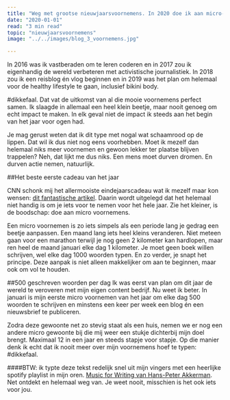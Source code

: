 ```yaml
---
title: "Weg met grootse nieuwjaarsvoornemens. In 2020 doe ik aan micro-acties"
date: "2020-01-01"
read: "3 min read"
topic: "nieuwjaarsvoornemens"
image: "../../images/blog_3_voornemens.jpg"

---
```

In 2016 was ik vastberaden om te leren coderen en in 2017 zou ik eigenhandig de wereld verbeteren met  activistische journalistiek. In 2018 zou ik een reisblog én vlog beginnen en in 2019 was het plan om helemaal voor de healthy lifestyle te gaan, inclusief bikini body.

\#dikkefaal.  Dat vat de uitkomst van al die mooie voornemens perfect samen. Ik slaagde in allemaal een heel klein beetje, maar nooit genoeg om echt impact te maken. In elk geval niet de impact ik steeds aan het begin van het jaar voor ogen had.

Je mag gerust weten dat ik dit type met nogal wat schaamrood op de lippen. Dat wil ik dus niet nog eens voorhebben. Moet ik mezelf dan helemaal niks meer voornemen en gewoon lekker ter plaatse blijven trappelen? Neh, dat lijkt me dus niks. Een mens moet durven dromen. En durven actie nemen, natuurlijk.  

##Het beste eerste cadeau van het jaar

CNN schonk mij het allermooiste eindejaarscadeau wat ik mezelf maar kon wensen:  [dit fantastische artikel](https://edition.cnn.com/2019/12/27/health/mini-monthly-new-years-resolution-part-two-wisdom-project-wellness/index.html?_ke=eyJrbF9lbWFpbCI6ICJqYWRleUBzdG9vcGluYm94LmNvbSIsICJrbF9jb21wYW55X2lkIjogIm5GRWUzUiJ9). Daarin wordt uitgelegd dat het helemaal niet handig is om je iets voor te nemen voor het hele jaar. Zie het kleiner, is de boodschap: doe aan micro voornemens.

Een micro voornemen is zo iets simpels als een periode lang je gedrag een beetje aanpassen. Een maand lang iets heel kleins veranderen. Niet meteen gaan voor een marathon terwijl je nog geen 2 kilometer kan hardlopen, maar ren heel de maand januari elke dag 1 kilometer. Je moet geen boek willen schrijven, wel elke dag 1000 woorden typen. En zo verder, je snapt het principe. Deze aanpak is niet alleen makkelijker om aan te beginnen, maar ook om vol te houden.

##500 geschreven woorden per dag
Ik was eerst van plan om dit jaar de wereld te veroveren met mijn eigen content bedrijf. Nu weet ik beter. In januari is mijn eerste micro voornemen van het jaar om elke dag 500 woorden te schrijven en minstens een keer per week een blog én een nieuwsbrief te publiceren.

Zodra deze gewoonte net zo stevig staat als een huis, nemen we er nog een andere micro gewoonte bij die mij weer een stukje dichterbij mijn doel brengt. Maximaal 12 in een jaar en steeds stapje voor stapje. Op die manier denk ik echt dat ik nooit meer over mijn voornemens hoef te typen: #dikkefaal.


####BTW: ik typte deze tekst redelijk snel uit mijn vingers met een heerlijke spotify playlist in mijn oren. [Music for Writing van Hans-Peter Akkerman](https://open.spotify.com/playlist/1Sv6QeKfX723K1BOgoSRba). Net ontdekt en helemaal weg van. Je weet nooit, misschien is het ook iets voor jou.
